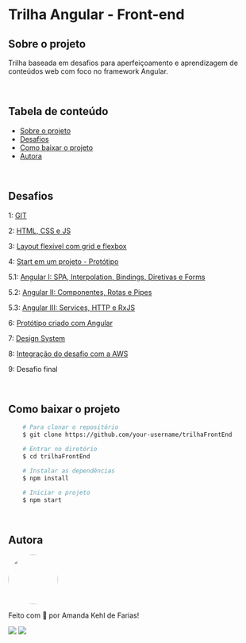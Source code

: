 # **Trilha Angular - Front-end** 

## **Sobre o projeto**
Trilha baseada em desafios para aperfeiçoamento e aprendizagem de conteúdos web com foco no framework Angular. 

<br />

## **Tabela de conteúdo**
<!--ts-->
   * [Sobre o projeto](#sobre-o-projeto)
   * [Desafios](#desafios)
   * [Como baixar o projeto](#como-baixar-o-projeto)
   * [Autora](#autora)
<!--te-->

<br />

## **Desafios**

1: [GIT](https://github.com/amandakehl/trilhaFrontEnd/tree/main/DesafioUm-GIT)

2: [HTML, CSS e JS](https://github.com/amandakehl/trilhaFrontEnd/tree/main/DesafioDois-HTML-CSS)

3: [Layout flexível com grid e flexbox](https://github.com/amandakehl/trilhaFrontEnd/tree/main/DesafioTres-Flexbox-Grid)

4: [Start em um projeto - Protótipo](https://github.com/amandakehl/trilhaFrontEnd/tree/main/DesafioQuatro-Prototipo) 

5.1: [Angular I: SPA, Interpolation, Bindings, Diretivas e Forms](https://github.com/amandakehl/trilhaFrontEnd/tree/main/DesafioCinco-Angular/DesafioCinco-Um)

5.2: [Angular II: Componentes, Rotas e Pipes](https://github.com/amandakehl/trilhaFrontEnd/tree/main/DesafioCinco-Angular/DesafioCinco-Dois)

5.3: [Angular III: Services, HTTP e RxJS](https://github.com/amandakehl/trilhaFrontEnd/tree/main/DesafioCinco-Angular/DesafioCinco-Tres)

6: [Protótipo criado com Angular](https://github.com/amandakehl/trilhaFrontEnd/tree/main/DesafioSeis-Prototipo-Angular)

7: [Design System](https://github.com/amandakehl/trilhaFrontEnd/tree/main/DesafioSete-Design-System)

8: [Integração do desafio com a AWS](https://github.com/amandakehl/trilhaFrontEnd/tree/main/DesafioOito-Integracao)

9: Desafio final 

<br />

## **Como baixar o projeto**

```bash
    # Para clonar o repositório 
    $ git clone https://github.com/your-username/trilhaFrontEnd 

    # Entrar no diretório 
    $ cd trilhaFrontEnd

    # Instalar as dependências 
    $ npm install 

    # Iniciar o projeto 
    $ npm start
```

<br />

## **Autora**

<a href="https://github.com/amandakehl">
 <img style="border-radius: 50%;" src="https://avatars.githubusercontent.com/u/73315527?v=4" width="100px;" alt=""/>
</a>

Feito com 💙 por Amanda Kehl de Farias!

  [<img src="https://img.shields.io/badge/Gmail-45BF86?style=for-the-badge&logo=gmail&logoColor=white">](mailto:amandakehldefarias@gmail.com) 
  [<img src="https://img.shields.io/badge/LinkedIn-45BF86?style=for-the-badge&logo=linkedin&logoColor=white">](https://www.linkedin.com/in/amandakehl/) 
